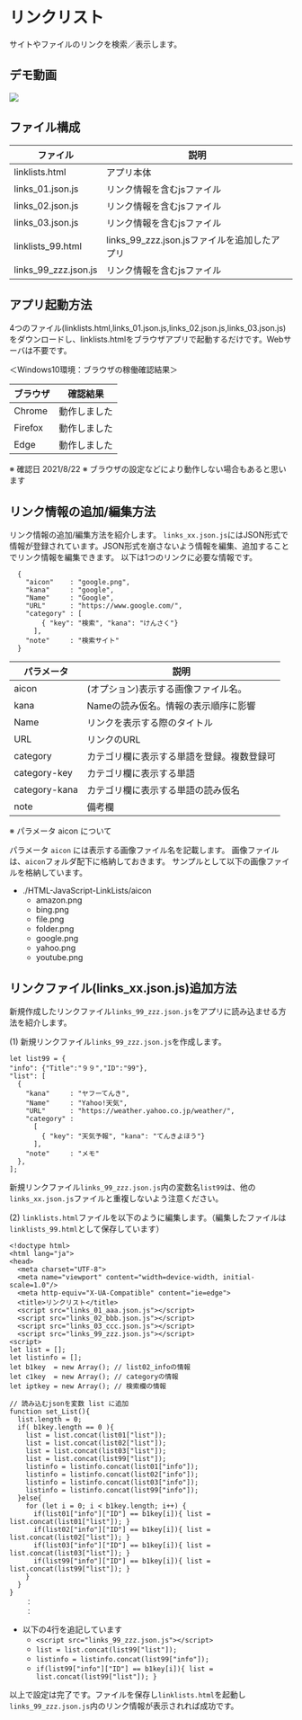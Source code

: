 # リンクリスト

サイトやファイルのリンクを検索／表示します。

## デモ動画

[![](https://img.youtube.com/vi/gzVICp4xvZs/0.jpg)](https://www.youtube.com/watch?v=gzVICp4xvZs)

## ファイル構成

|ファイル|説明|
|---|---|
|linklists.html|アプリ本体|
|links_01.json.js|リンク情報を含むjsファイル|
|links_02.json.js|リンク情報を含むjsファイル|
|links_03.json.js|リンク情報を含むjsファイル|
|linklists_99.html|links_99_zzz.json.jsファイルを追加したアプリ|
|links_99_zzz.json.js|リンク情報を含むjsファイル|


## アプリ起動方法

4つのファイル(linklists.html,links_01.json.js,links_02.json.js,links_03.json.js)をダウンロードし、linklists.htmlをブラウザアプリで起動するだけです。Webサーバは不要です。

＜Windows10環境：ブラウザの稼働確認結果＞

|ブラウザ|確認結果|
|------|------|
|Chrome|動作しました|
|Firefox|動作しました|
|Edge|動作しました|

※ 確認日 2021/8/22
※ ブラウザの設定などにより動作しない場合もあると思います

## リンク情報の追加/編集方法

リンク情報の追加/編集方法を紹介します。
`links_xx.json.js`にはJSON形式で情報が登録されています。JSON形式を崩さないよう情報を編集、追加することでリンク情報を編集できます。
以下は1つのリンクに必要な情報です。

```
  {
    "aicon"    : "google.png",
    "kana"     : "google",
    "Name"     : "Google",
    "URL"      : "https://www.google.com/",
    "category" : [
        { "key": "検索", "kana": "けんさく"}
      ],
    "note"     : "検索サイト"
  }
```

|パラメータ|説明|
|--------|--------|
|aicon|(オプション)表示する画像ファイル名。|
|kana|Nameの読み仮名。情報の表示順序に影響|
|Name|リンクを表示する際のタイトル|
|URL|リンクのURL|
|category|カテゴリ欄に表示する単語を登録。複数登録可|
|category-key|カテゴリ欄に表示する単語|
|category-kana|カテゴリ欄に表示する単語の読み仮名|
|note|備考欄|

※ パラメータ aicon について

パラメータ `aicon` には表示する画像ファイル名を記載します。
画像ファイルは、`aicon`フォルダ配下に格納しておきます。
サンプルとして以下の画像ファイルを格納しています。

- ./HTML-JavaScript-LinkLists/aicon
  - amazon.png
  - bing.png
  - file.png
  - folder.png
  - google.png
  - yahoo.png
  - youtube.png

## リンクファイル(links_xx.json.js)追加方法

新規作成したリンクファイル`links_99_zzz.json.js`をアプリに読み込ませる方法を紹介します。

(1) 新規リンクファイル`links_99_zzz.json.js`を作成します。

```
let list99 = {
"info": {"Title":"９９","ID":"99"},
"list": [
  {
    "kana"     : "ヤフーてんき",
    "Name"     : "Yahoo!天気",
    "URL"      : "https://weather.yahoo.co.jp/weather/",
    "category" : 
      [
        { "key": "天気予報", "kana": "てんきよほう"}
      ],
    "note"     : "メモ"
  },
];
```

新規リンクファイル`links_99_zzz.json.js`内の変数名`list99`は、他の`links_xx.json.js`ファイルと重複しないよう注意ください。

(2) `linklists.html`ファイルを以下のように編集します。（編集したファイルは`linklists_99.html`として保存しています）

```
<!doctype html>
<html lang="ja">
<head>
  <meta charset="UTF-8">
  <meta name="viewport" content="width=device-width, initial-scale=1.0"/>
  <meta http-equiv="X-UA-Compatible" content="ie=edge">
  <title>リンクリスト</title>
  <script src="links_01_aaa.json.js"></script>
  <script src="links_02_bbb.json.js"></script>
  <script src="links_03_ccc.json.js"></script>
  <script src="links_99_zzz.json.js"></script>
<script>
let list = [];
let listinfo = [];
let b1key  = new Array(); // list02_infoの情報
let c1key  = new Array(); // categoryの情報
let iptkey = new Array(); // 検索欄の情報

// 読み込むjsonを変数 list に追加
function set_List(){
  list.length = 0;
  if( b1key.length == 0 ){
    list = list.concat(list01["list"]);
    list = list.concat(list02["list"]);
    list = list.concat(list03["list"]);
    list = list.concat(list99["list"]);
    listinfo = listinfo.concat(list01["info"]);
    listinfo = listinfo.concat(list02["info"]);
    listinfo = listinfo.concat(list03["info"]);
    listinfo = listinfo.concat(list99["info"]);
  }else{
    for (let i = 0; i < b1key.length; i++) {
      if(list01["info"]["ID"] == b1key[i]){ list = list.concat(list01["list"]); }
      if(list02["info"]["ID"] == b1key[i]){ list = list.concat(list02["list"]); }
      if(list03["info"]["ID"] == b1key[i]){ list = list.concat(list03["list"]); }
      if(list99["info"]["ID"] == b1key[i]){ list = list.concat(list99["list"]); }
    }
  }
}
    ：
    ：
```

- 以下の4行を追記しています
    - `<script src="links_99_zzz.json.js"></script>`
    - `list = list.concat(list99["list"]);`
    - `listinfo = listinfo.concat(list99["info"]);`
    - `if(list99["info"]["ID"] == b1key[i]){ list = list.concat(list99["list"]); }`

以上で設定は完了です。ファイルを保存し`linklists.html`を起動し`links_99_zzz.json.js`内のリンク情報が表示されれば成功です。
